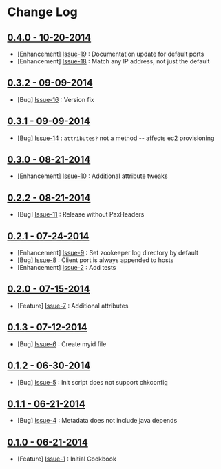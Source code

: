 Change Log
==========

[0.4.0 - 10-20-2014](https://github.com/bbaugher/apache_zookeeper/issues?milestone=11&state=closed)
---------------------------------------------------------------------------------------------------

  * [Enhancement] [Issue-19](https://github.com/bbaugher/apache_zookeeper/issues/19) : Documentation update for default ports
  * [Enhancement] [Issue-18](https://github.com/bbaugher/apache_zookeeper/issues/18) : Match any IP address, not just the default

[0.3.2 - 09-09-2014](https://github.com/bbaugher/apache_zookeeper/issues?milestone=10&state=closed)
---------------------------------------------------------------------------------------------------

  * [Bug] [Issue-16](https://github.com/bbaugher/apache_zookeeper/issues/16) : Version fix

[0.3.1 - 09-09-2014](https://github.com/bbaugher/apache_zookeeper/issues?milestone=9&state=closed)
--------------------------------------------------------------------------------------------------

  * [Bug] [Issue-14](https://github.com/bbaugher/apache_zookeeper/issues/14) : `attributes?` not a method -- affects ec2 provisioning

[0.3.0 - 08-21-2014](https://github.com/bbaugher/apache_zookeeper/issues?milestone=6&state=closed)
--------------------------------------------------------------------------------------------------

  * [Enhancement] [Issue-10](https://github.com/bbaugher/apache_zookeeper/issues/10) : Additional attribute tweaks

[0.2.2 - 08-21-2014](https://github.com/bbaugher/apache_zookeeper/issues?milestone=8&state=closed)
--------------------------------------------------------------------------------------------------

  * [Bug] [Issue-11](https://github.com/bbaugher/apache_zookeeper/issues/11) : Release without PaxHeaders

[0.2.1 - 07-24-2014](https://github.com/bbaugher/apache_zookeeper/issues?milestone=7&state=closed)
--------------------------------------------------------------------------------------------------

  * [Enhancement] [Issue-9](https://github.com/bbaugher/apache_zookeeper/issues/9) : Set zookeeper log directory by default
  * [Bug] [Issue-8](https://github.com/bbaugher/apache_zookeeper/issues/8) : Client port is always appended to hosts
  * [Enhancement] [Issue-2](https://github.com/bbaugher/apache_zookeeper/issues/2) : Add tests

[0.2.0 - 07-15-2014](https://github.com/bbaugher/apache_zookeeper/issues?milestone=2&state=closed)
--------------------------------------------------------------------------------------------------

  * [Feature] [Issue-7](https://github.com/bbaugher/apache_zookeeper/issues/7) : Additional attributes

[0.1.3 - 07-12-2014](https://github.com/bbaugher/apache_zookeeper/issues?milestone=5&state=closed)
--------------------------------------------------------------------------------------------------

  * [Bug] [Issue-6](https://github.com/bbaugher/apache_zookeeper/issues/6) : Create myid file

[0.1.2 - 06-30-2014](https://github.com/bbaugher/apache_zookeeper/issues?milestone=4&state=closed)
--------------------------------------------------------------------------------------------------

  * [Bug] [Issue-5](https://github.com/bbaugher/apache_zookeeper/issues/5) : Init script does not support chkconfig

[0.1.1 - 06-21-2014](https://github.com/bbaugher/apache_zookeeper/issues?milestone=3&state=closed)
--------------------------------------------------------------------------------------------------

  * [Bug] [Issue-4](https://github.com/bbaugher/apache_zookeeper/issues/4) : Metadata does not include java depends

[0.1.0 - 06-21-2014](https://github.com/bbaugher/apache_zookeeper/issues?milestone=1&state=closed)
--------------------------------------------------------------------------------------------------

  * [Feature] [Issue-1](https://github.com/bbaugher/apache_zookeeper/issues/1) : Initial Cookbook
